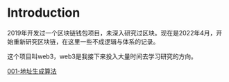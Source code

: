 # Introduction

2019年开发过一个区块链钱包项目，未深入研究过区块。现在是2022年4月，开始重新研究区块链，在这里一些不成逻辑与体系的记录。

这个项目叫web3，web3是我接下来投入大量时间去学习研究的方向。

[001-地址生成算法](./001-地址生成算法/REAME.md)